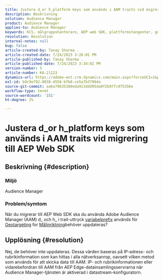 ```yaml
---
title: Justera d_or h_platform keys som används i AAM traits vid migrering till AEP Web SDK
description: Beskrivning
solution: Audience Manager
product: Audience Manager
applies-to: Audience Manager
keywords: KCS, målgruppshanterare, AEP web SDK, plattformstangenter, geolokalisering, variabla prefix, målinriktning efter enhet
resolution: Resolution
internal-notes: null
bug: false
article-created-by: Tanay Sharma .
article-created-date: 7/24/2023 3:26:01 PM
article-published-by: Tanay Sharma .
article-published-date: 7/24/2023 3:34:02 PM
version-number: 5
article-number: KA-21123
dynamics-url: https://adobe-ent.crm.dynamics.com/main.aspx?forceUCI=1&pagetype=entityrecord&etn=knowledgearticle&id=1cbd5461-362a-ee11-bdf4-6045bd006239
exl-id: b9c9e792-0038-4558-bfb8-ce5a7b37994a
source-git-commit: aa6a79635380eda913ddd95da0f2b97fc975356e
workflow-type: tm+mt
source-wordcount: '151'
ht-degree: 2%

---
```


# Justera d_or h_platform keys som används i AAM traits vid migrering till AEP Web SDK

## Beskrivning {#description}


### Miljö

Audience Manager

### Problem/symtom

När du migrerar till AEP Web SDK ska du använda Adobe Audience Manager (AAM) d_ och h_ i trait-uttryck [variabelprefix](https://experienceleague.adobe.com/docs/audience-manager/user-guide/features/traits/trait-variable-prefixes.html) används för [Geotargeting](https://experienceleague.adobe.com/docs/audience-manager/user-guide/features/traits/trait-geotarget-keys.html) for [Målinriktning](https://experienceleague.adobe.com/docs/audience-manager/user-guide/features/traits/trait-device-targeting.html)behöver uppdateras?


## Upplösning {#resolution}


Nej, de behöver inte uppdateras. Dessa värden baseras på IP-adress- och rubrikinformation som kan hittas i alla nätverksanrop, oavsett vilken metod som används för att skicka data till AAM. IP- och rubrikinformationen eller vidarebefordran till AAM från AEP Edge-datainsamlingsservrarna när Audience Manager-tjänsten är aktiverad i datastream-konfiguratorn.
